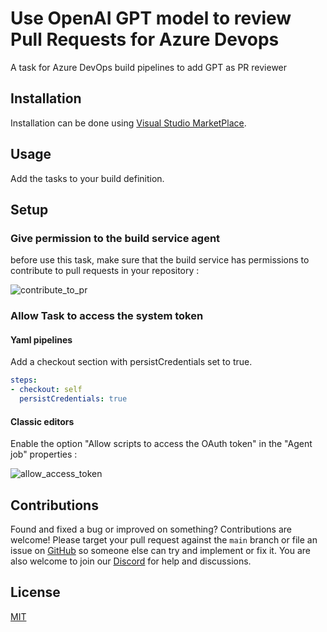 # Use OpenAI GPT model to review Pull Requests for Azure Devops
A task for Azure DevOps build pipelines to add GPT as PR reviewer

## Installation

Installation can be done using [Visual Studio MarketPlace](https://marketplace.visualstudio.com/items?itemName=mustaphalarhrouch.GPTPullRequestReview).

## Usage

Add the tasks to your build definition.

## Setup

### Give permission to the build service agent

before use this task, make sure that the build service has permissions to contribute to pull requests in your repository :

![contribute_to_pr](https://github.com/mlarhrouch/azure-pipeline-gpt-pr-review/blob/main/images/contribute_to_pr.png?raw=true)

### Allow Task to access the system token

#### Yaml pipelines 

Add a checkout section with persistCredentials set to true.

```yaml
steps:
- checkout: self
  persistCredentials: true
```

#### Classic editors 

Enable the option "Allow scripts to access the OAuth token" in the "Agent job" properties :

![allow_access_token](https://github.com/mlarhrouch/azure-pipeline-gpt-pr-review/blob/main/images/allow_access_token.png?raw=true)

## Contributions

Found and fixed a bug or improved on something? Contributions are welcome! Please target your pull request against the `main` branch or file an issue on [GitHub](https://github.com/mlarhrouch/azure-pipeline-gpt-pr-review/issues) so someone else can try and implement or fix it. You are also welcome to join our [Discord](https://discord.gg/RpHSpxkEP6) for help and discussions.

## License

[MIT](https://raw.githubusercontent.com/mlarhrouch/azure-pipeline-gpt-pr-review/main/LICENSE)
